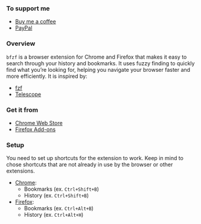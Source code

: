 ### To support me
- [Buy me a coffee](https://buymeacoffee.com/iypetrov)
- [PayPal](https://paypal.me/ip812?country.x=BG&locale.x=en_US)

### Overview
`bfzf` is a browser extension for Chrome and Firefox that makes it easy to search through your history and bookmarks. It uses fuzzy finding to quickly find what you’re looking for, helping you navigate your browser faster and more efficiently.
It is inspired by:
- [fzf](https://github.com/junegunn/fzf)
- [Telescope](https://github.com/nvim-telescope/telescope.nvim)

### Get it from
- [Chrome Web Store](https://chrome.google.com/bfzf)
- [Firefox Add-ons](https://addons.mozilla.org/en-US/firefox/addon/bfzf)

### Setup
You need to set up shortcuts for the extension to work. Keep in mind to chose shortcuts that are not already in use by the browser or other extensions.
- [Chrome](https://leaddelta.com/create-custom-shortcuts-for-extensions-google-chrome):
  - Bookmarks (ex. `Ctrl+Shift+B`)
  - History (ex. `Ctrl+Shift+B`)
- [Firefox](https://support.mozilla.org/en-US/kb/manage-extension-shortcuts-firefox):
  - Bookmarks (ex. `Ctrl+Alt+B`)
  - History (ex. `Ctrl+Alt+H`)
